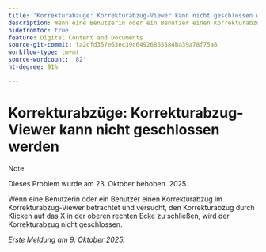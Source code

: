 ```yaml
---
title: 'Korrekturabzüge: Korrekturabzug-Viewer kann nicht geschlossen werden'
description: Wenn eine Benutzerin oder ein Benutzer einen Korrekturabzug im Korrekturabzug-Viewer betrachtet und versucht, den Korrekturabzug durch Klicken auf das X in der oberen rechten Ecke zu schließen, wird der Korrekturabzug nicht geschlossen.
hidefromtoc: true
feature: Digital Content and Documents
source-git-commit: fa2cfd357e63ec39c64926865584ba39a78f75a6
workflow-type: tm+mt
source-wordcount: '82'
ht-degree: 91%

---
```



# Korrekturabzüge: Korrekturabzug-Viewer kann nicht geschlossen werden

>[!NOTE]
>
>Dieses Problem wurde am 23. Oktober behoben. 2025.

Wenn eine Benutzerin oder ein Benutzer einen Korrekturabzug im Korrekturabzug-Viewer betrachtet und versucht, den Korrekturabzug durch Klicken auf das X in der oberen rechten Ecke zu schließen, wird der Korrekturabzug nicht geschlossen.

_Erste Meldung am 9. Oktober 2025._
